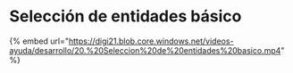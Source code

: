 # Selección de entidades básico

{% embed url="https://digi21.blob.core.windows.net/videos-ayuda/desarrollo/20.%20Seleccion%20de%20entidades%20basico.mp4" %}



